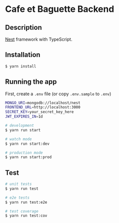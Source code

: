 # Cafe et Baguette Backend

## Description

[Nest](https://github.com/nestjs/nest) framework with TypeScript.

## Installation

```bash
$ yarn install
```

## Running the app

First, create a `.env` file (or copy `.env.sample` to `.env`)

```bash
MONGO_URI=mongodb://localhost/nest
FRONTEND_URL=http://localhost:3000
SECRET_KEY=your_secret_key_here
JWT_EXPIRES_IN=1d
```

```bash
# development
$ yarn run start

# watch mode
$ yarn run start:dev

# production mode
$ yarn run start:prod
```

## Test

```bash
# unit tests
$ yarn run test

# e2e tests
$ yarn run test:e2e

# test coverage
$ yarn run test:cov
```
